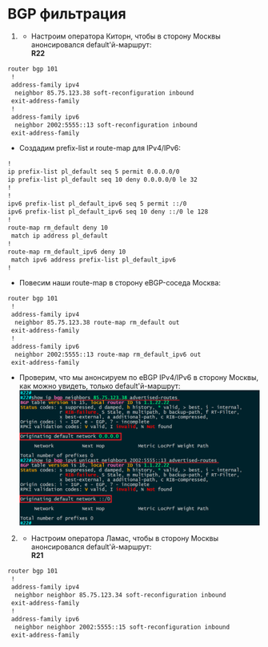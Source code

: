 # BGP фильтрация

 1. * Настроим оператора Киторн, чтобы в сторону Москвы анонсировался default'й-маршрут:  
**R22**
```
router bgp 101
 !
 address-family ipv4
  neighbor 85.75.123.38 soft-reconfiguration inbound
 exit-address-family
 !
 address-family ipv6
  neighbor 2002:5555::13 soft-reconfiguration inbound
 exit-address-family
```
  * Создадим prefix-list и route-map для IPv4/IPv6:
```
!
ip prefix-list pl_default seq 5 permit 0.0.0.0/0
ip prefix-list pl_default seq 10 deny 0.0.0.0/0 le 32
!
!
ipv6 prefix-list pl_default_ipv6 seq 5 permit ::/0
ipv6 prefix-list pl_default_ipv6 seq 10 deny ::/0 le 128
!
route-map rm_default deny 10
 match ip address pl_default
!
route-map rm_default_ipv6 deny 10
 match ipv6 address prefix-list pl_default_ipv6
!
```
  * Повесим наши route-map в сторону eBGP-соседа Москва:
```
router bgp 101
 !
 address-family ipv4
  neighbor 85.75.123.38 route-map rm_default out
 exit-address-family
 !
 address-family ipv6
  neighbor 2002:5555::13 route-map rm_default_ipv6 out
 exit-address-family
```
  * Проверим, что мы анонсируем по eBGP IPv4/IPv6 в сторону Москвы, как можно увидеть, только default'й-маршрут:
![](https://github.com/devops-user/otus/blob/main/homeworks_prof/homework_28/images/R22.png)

2.  * Настроим оператора Ламас, чтобы в сторону Москвы анонсировался default'й-маршрут:  
**R21**
```
router bgp 101
 !
 address-family ipv4
  neighbor neighbor 85.75.123.34 soft-reconfiguration inbound
 exit-address-family
 !
 address-family ipv6
  neighbor neighbor 2002:5555::15 soft-reconfiguration inbound
 exit-address-family
